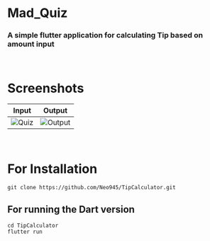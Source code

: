 # Mad_Quiz
### A simple flutter application for calculating Tip based on amount input
<p>&nbsp;</p>

# Screenshots
| Input  | Output |
| :------------: |:---------------:|
| <img src="./" alt="Quiz">|<img src="./" alt="Output">  |
<p>&nbsp;</p>

# For Installation

    git clone https://github.com/Neo945/TipCalculator.git

## For running the Dart version

    cd TipCalculator
    flutter run
